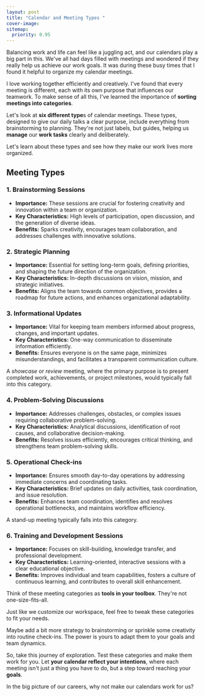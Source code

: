 ```yaml
---
layout: post
title: "Calendar and Meeting Types "
cover-image: 
sitemap:
  priority: 0.95
---
```


Balancing work and life can feel like a juggling act, and our calendars play a big part in this. We've all had days filled with meetings and wondered if they really help us achieve our work goals. It was during these busy times that I found it helpful to organize my calendar meetings.

I love working together efficiently and creatively. I've found that every meeting is different, each with its own purpose that influences our teamwork. To make sense of all this, I've learned the importance of **sorting meetings into categories**.

Let's look at **six different type**s of calendar meetings. These types, designed to give our daily talks a clear purpose, include everything from brainstorming to planning. They're not just labels, but guides, helping us **manage** our **work tasks** clearly and deliberately. 

Let's learn about these types and see how they make our work lives more organized.

## Meeting Types

### 1. Brainstorming Sessions

- **Importance:** These sessions are crucial for fostering creativity and innovation within a team or organization.
- **Key Characteristics:** High levels of participation, open discussion, and the generation of diverse ideas.
- **Benefits:** Sparks creativity, encourages team collaboration, and addresses challenges with innovative solutions.

### 2. Strategic Planning
- **Importance:** Essential for setting long-term goals, defining priorities, and shaping the future direction of the organization.
- **Key Characteristics:** In-depth discussions on vision, mission, and strategic initiatives.
- **Benefits:** Aligns the team towards common objectives, provides a roadmap for future actions, and enhances organizational adaptability.

### 3. Informational Updates
- **Importance:** Vital for keeping team members informed about progress, changes, and important updates.
- **Key Characteristics:** One-way communication to disseminate information efficiently.
- **Benefits:** Ensures everyone is on the same page, minimizes misunderstandings, and facilitates a transparent communication culture.

A *showcase* or *review* meeting, where the primary purpose is to present completed work, achievements, or project milestones, would typically fall into this category.

### 4. Problem-Solving Discussions
- **Importance:** Addresses challenges, obstacles, or complex issues requiring collaborative problem-solving.
- **Key Characteristics:** Analytical discussions, identification of root causes, and collaborative decision-making.
- **Benefits:** Resolves issues efficiently, encourages critical thinking, and strengthens team problem-solving skills.

### 5. Operational Check-ins
- **Importance:** Ensures smooth day-to-day operations by addressing immediate concerns and coordinating tasks.
- **Key Characteristics:** Brief updates on daily activities, task coordination, and issue resolution.
- **Benefits:** Enhances team coordination, identifies and resolves operational bottlenecks, and maintains workflow efficiency.

A stand-up meeting typically falls into this category.

### 6. Training and Development Sessions
- **Importance:** Focuses on skill-building, knowledge transfer, and professional development.
- **Key Characteristics:** Learning-oriented, interactive sessions with a clear educational objective.
- **Benefits:** Improves individual and team capabilities, fosters a culture of continuous learning, and contributes to overall skill enhancement.


Think of these meeting categories as **tools in your toolbox**. 
They're not one-size-fits-all. 

Just like we customize our workspace, feel free to tweak these categories to fit your needs. 

Maybe add a bit more strategy to brainstorming or sprinkle some creativity into routine check-ins. The power is yours to adapt them to your goals and team dynamics.

So, take this journey of exploration. Test these categories and make them work for you. Let **your calendar reflect your intentions**, where each meeting isn't just a thing you have to do, but a step toward reaching your **goals**. 

In the big picture of our careers, why not make our calendars work for us?